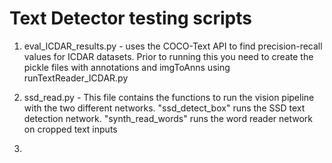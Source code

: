 # Text Detector testing scripts

1. eval_ICDAR_results.py - uses the COCO-Text API to find precision-recall values for ICDAR datasets. Prior to running this you need to create the pickle files with annotations and imgToAnns using runTextReader_ICDAR.py

2. ssd_read.py - This file contains the functions to run the vision pipeline with the two different networks. "ssd_detect_box" runs the SSD text detection network. "synth_read_words" runs the word reader network on cropped text inputs

3. 